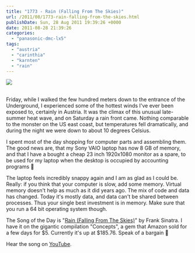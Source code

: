 ```yaml
---
title: "1773 - Rain (Falling From The Skies)"
url: /2011/08/1773-rain-falling-from-the-skies.html
publishDate: Sun, 28 Aug 2011 19:39:26 +0000
date: 2011-08-28 21:39:26
categories: 
  - "panasonic-dmc-lx5"
tags: 
  - "austria"
  - "carinthia"
  - "karnten"
  - "rain"
---
```

<div class="container">
<div class="center"><a target="_blank" href="https://d25zfm9zpd7gm5.cloudfront.net/1200x1200/2011/20110827_181730_ps.jpg"><img src="https://d25zfm9zpd7gm5.cloudfront.net/0600x0600/2011/20110827_181730_ps.jpg" /></a></div>
</div>
<br />

Friday, while I walked the few hundred meters down to the entrance of the Underground, I experienced some of the hottest winds I've ever been exposed to, certainly in Austria. It was the climax of this unusual late-summer heat wave, and on Saturday a rain front came. Nothing comparable to the monster on the US east coast, but temperatures fell dramatically, and during the night we were down to about 10 degrees Celsius.

I spent most of the day shopping for computer parts and assembling them. The good news are, that my Sony VAIO laptop has now 8 GB of memory, and that I have a bought a cheap 23 inch 1920x1080 monitor as a spare, to be used for my laptop when the desktop is occupied by accounting programs 🙂

 The laptop feels incredibly snappy again and I am as glad as I could be. Really: if you think that your computer is slow, add some memory. Virtual memory doesn't help as much as it did years ago. The mix of code and data has changed. Today it's mostly data, and data can't be shared between processes. Thus your single best investment is in memory. Make sure that you run a 64 bit operating system though.

The Song of the Day is "<a href="http://www.lyricsmode.com/lyrics/f/frank_sinatra/rain_falling_from_the_skies.html" target="_blank">Rain (Falling From The Skies)</a>" by Frank Sinatra. I have it on the gigantic compilation "Concepts", a gem that Amazon sold for a few days for $5. Currently it's up at $185.76. Speak of a bargain 🙂

Hear the song on <a href="http://www.youtube.com/watch?v=XLjtJZdBhtE" target="_blank">YouTube</a>.
